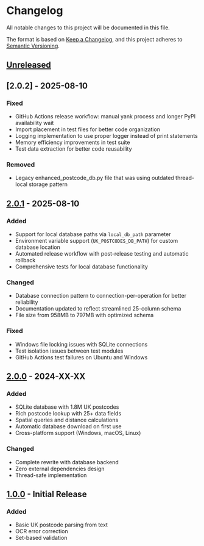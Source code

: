 # Changelog

All notable changes to this project will be documented in this file.

The format is based on [Keep a Changelog](https://keepachangelog.com/en/1.0.0/),
and this project adheres to [Semantic Versioning](https://semver.org/spec/v2.0.0.html).

## [Unreleased]

## [2.0.2] - 2025-08-10

### Fixed
- GitHub Actions release workflow: manual yank process and longer PyPI availability wait
- Import placement in test files for better code organization
- Logging implementation to use proper logger instead of print statements
- Memory efficiency improvements in test suite
- Test data extraction for better code reusability

### Removed
- Legacy enhanced_postcode_db.py file that was using outdated thread-local storage pattern

## [2.0.1] - 2025-08-10

### Added
- Support for local database paths via `local_db_path` parameter
- Environment variable support (`UK_POSTCODES_DB_PATH`) for custom database location
- Automated release workflow with post-release testing and automatic rollback
- Comprehensive tests for local database functionality

### Changed
- Database connection pattern to connection-per-operation for better reliability
- Documentation updated to reflect streamlined 25-column schema
- File size from 958MB to 797MB with optimized schema

### Fixed
- Windows file locking issues with SQLite connections
- Test isolation issues between test modules
- GitHub Actions test failures on Ubuntu and Windows

## [2.0.0] - 2024-XX-XX

### Added
- SQLite database with 1.8M UK postcodes
- Rich postcode lookup with 25+ data fields
- Spatial queries and distance calculations
- Automatic database download on first use
- Cross-platform support (Windows, macOS, Linux)

### Changed
- Complete rewrite with database backend
- Zero external dependencies design
- Thread-safe implementation

## [1.0.0] - Initial Release

### Added
- Basic UK postcode parsing from text
- OCR error correction
- Set-based validation

[Unreleased]: https://github.com/anirudhgangwal/uk-postcodes-parsing/compare/v2.0.1...HEAD
[2.0.1]: https://github.com/anirudhgangwal/uk-postcodes-parsing/compare/v2.0.0...v2.0.1
[2.0.0]: https://github.com/anirudhgangwal/uk-postcodes-parsing/compare/v1.0.0...v2.0.0
[1.0.0]: https://github.com/anirudhgangwal/uk-postcodes-parsing/releases/tag/v1.0.0